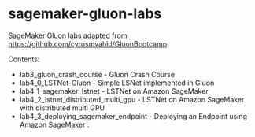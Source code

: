 # sagemaker-gluon-labs
SageMaker Gluon labs adapted from https://github.com/cyrusmvahid/GluonBootcamp

Contents:  
- lab3_gluon_crash_course - Gluon Crash Course  
- lab4_0_LSTNet-Gluon - Simple LSNet implemented in Gluon   
- lab4_1_sagemaker_lstnet - LSTNet on Amazon SageMaker  
- lab4_2_lstnet_distributed_multi_gpu - LSTNet on Amazon SageMaker with distributed multi GPU  
- lab4_3_deploying_sagemaker_endpoint - Deploying an Endpoint using Amazon SageMaker . 
